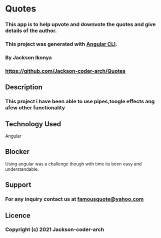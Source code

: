 # Quotes
### This app is to help upvote and downvote the quotes and give details of the author.
### This project was generated with [Angular CLI](https://github.com/angular/angular-cli).
### By Jackson Ikonya
### https://github.com/Jackson-coder-arch/Quotes


## Description
### This project i have been able to use pipes,toogle effects ang afew other functionality


## Technology Used
Angular 


## Blocker

Using angular was a challenge though with time its been easy and understandable.

## Support

### For any inquiry contact us at famousquote@yahoo.com

## Licence

### Copyright (c) 2021 Jackson-coder-arch


